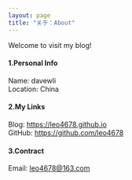 ```yaml
---
layout: page
title: "关于：About"
---
```

Welcome to visit my blog!

#### 1.Personal Info
Name: davewli   
Location: China   

#### 2.My Links
Blog: <https://leo4678.github.io>  
GitHub: <https://github.com/leo4678>   

#### 3.Contract
Email: leo4678@163.com